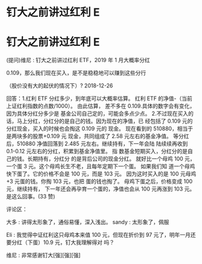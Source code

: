 # 钉大之前讲过红利 E

# 钉大之前讲过红利 E

(提问)维尼 : 钉大之前讲过红利 ETF，2019 年 1 月大概率分红

0.109，那么我们现在买入，是不是稳稳地可以赚到这些分行

（股价没有大的起伏的情况下）? 2018-12-26

回答：1.红利 ETF 分红多少，到年底可以大概率估算。 红利 ETF 的净值-（当前上证红利指数的点数/1000）。 由此估算， 差不多在 0.109.具体的数字会有变化，因为具体分红分多少是 基金公司自己定的，可能会多点少点。 2.不过现在买入的 话，马上分红，分红分的是自己的钱。因为现在的净值，已 经包括了 0.109 元的分红现金，买入的时候也会掏这 0.109 元的 现金。 现在看到的 510880，相当于是两块多的股票+0.109 元 现金，共同组成了 2.58 元左右的基金净值。 等分红 后，510880 净值回落到 2.485 元左右。继续持有，下一年会陆 陆续续再收到 0.1-0.12 元左右的分红，积累到基金净值里。 指 数基金短期买入，分红分的是自己的钱。长期持有，分红分 的是背后公司的现金分红。 就好比一个母鸡 100 元，一个蛋 3 元。这个母鸡长生不老，且每年定期下一个蛋。 如果我们知 道一个母鸡快下蛋了。它的价格不会是 100 元，而是 103 元。 因为这时买入的是 100 元母鸡+3 元蛋的钱。你掏 103 元，也把 蛋的钱也掏了。 母鸡下蛋之后，价格变成 100 元，继续持有， 下一年还会再孕育一个蛋的，净值也会从 100 元再涨到 103 元。是这么回事。(33 赞)

评论区：

大多 : 讲得太形象了，通俗易懂，深入浅出。 sandy : 太形象了，佩服

Eli : 我觉得中证红利这只母鸡本来值 100 元，但现在折价到 97 元了，明年一月还要分红（下蛋）10.9 元，钉大我理解得对 吗？

维尼 : 非常感谢钉大[强][强][强]